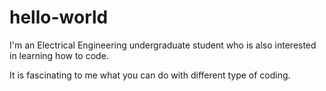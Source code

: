 # hello-world
I'm an Electrical Engineering undergraduate student who is also interested in learning how to code.

It is fascinating to me what you can do with different type of coding.
